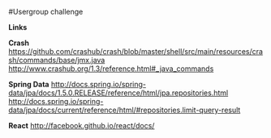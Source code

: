 #Usergroup challenge 

__Links__ 


__Crash__  
https://github.com/crashub/crash/blob/master/shell/src/main/resources/crash/commands/base/jmx.java
http://www.crashub.org/1.3/reference.html#_java_commands

__Spring Data__
http://docs.spring.io/spring-data/jpa/docs/1.5.0.RELEASE/reference/html/jpa.repositories.html
http://docs.spring.io/spring-data/jpa/docs/current/reference/html/#repositories.limit-query-result

__React__
http://facebook.github.io/react/docs/